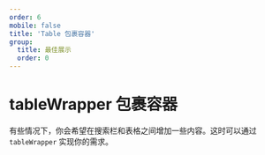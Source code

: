 ```yaml
---
order: 6
mobile: false
title: 'Table 包裹容器'
group: 
  title: 最佳展示
  order: 0
---
```


# tableWrapper 包裹容器

有些情况下，你会希望在搜索栏和表格之间增加一些内容。这时可以通过 `tableWrapper` 实现你的需求。

<code src="./demo/display/custom-table.tsx" background="rgb(245,245,245)"></code>
